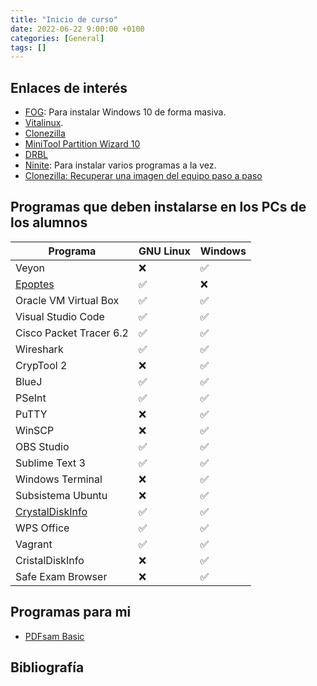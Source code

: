 ```yaml
---
title: "Inicio de curso"
date: 2022-06-22 9:00:00 +0100
categories: [General]
tags: []
---
```


## Enlaces de interés

- [FOG](https://www.bujarra.com/instalando-fog/): Para instalar Windows 10 de forma masiva.
- [Vitalinux](https://wiki.vitalinux.educa.aragon.es/index.php/P%C3%A1gina_principal).
- [Clonezilla](https://clonezilla.org/downloads.php)
- [MiniTool Partition Wizard 10](https://www.partitionwizard.com/what-is-new-in-v10.html)
- [DRBL](https://drbl.org/)
- [Ninite](https://ninite.com/): Para instalar varios programas a la vez.
- [Clonezilla: Recuperar una imagen del equipo paso a paso](http://somebooks.es/clonezilla-recuperar-una-imagen-del-equipo-paso-paso/)

## Programas que deben instalarse en los PCs de los alumnos

| Programa | GNU Linux | Windows |
|---|---|---|
| Veyon  | ❌ | ✅ |
| [Epoptes](https://epoptes.org/)  | ✅ | ❌ |
| Oracle VM Virtual Box | ✅ | ✅ |
| Visual Studio Code | ✅ | ✅ |
| Cisco Packet Tracer 6.2 | ✅ | ✅ |
| Wireshark | ✅ | ✅ |
| CrypTool 2 | ❌ | ✅ |
| BlueJ | ✅ | ✅ |
| PSeInt | ✅ | ✅ |
| PuTTY | ❌ | ✅ |
| WinSCP | ❌ | ✅ |
| OBS Studio | ✅ | ✅ |
| Sublime Text 3 | ✅ | ✅ |
| Windows Terminal | ❌ | ✅ |
| Subsistema Ubuntu | ❌ | ✅ |
| [CrystalDiskInfo](https://crystalmark.info/en/software/crystaldiskinfo/) | ✅ | ✅ |
| WPS Office | ✅ | ✅ |
| Vagrant | ✅ | ✅ |
| CristalDiskInfo | ❌ | ✅ |
| Safe Exam Browser | ❌ | ✅ |

## Programas para mi

- [PDFsam Basic](https://pdfsam.org/es/download-pdfsam-basic/)

## Bibliografía